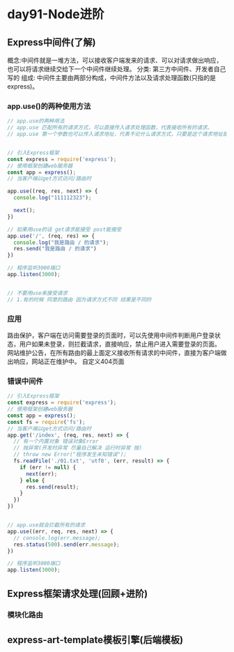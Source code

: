 # day91-Node进阶

## Express中间件(了解)

概念:中间件就是一堆方法，可以接收客户端发来的请求、可以对请求做出响应，也可以将请求继续交给下一个中间件继续处理。
分类: 第三方中间件、开发者自己写的
组成: 中间件主要由两部分构成，中间件方法以及请求处理函数(只指的是express)。

### app.use()的两种使用方法
```js
// app.use的两种用法
// app.use 匹配所有的请求方式，可以直接传入请求处理函数，代表接收所有的请求。
// app.use 第一个参数也可以传入请求地址，代表不论什么请求方式，只要是这个请求地址就接收这个请求。


// 引入Express框架
const express = require('express');
// 使用框架创建web服务器
const app = express();
// 当客户端以get方式访问/路由时

app.use((req, res, next) => {
  console.log("111112323");

  next();
})

// 如果用use的话 get请求能接受 post能接受
app.use('/', (req, res) => {
  console.log("我是路由 / 的请求");
  res.send("我是路由 / 的请求")
})

// 程序监听3000端口
app.listen(3000);


// 不要用use来接受请求
// 1.有的时候 同意的路由 因为请求方式不同 结果是不同的
```

### 应用
路由保护，客户端在访问需要登录的页面时，可以先使用中间件判断用户登录状态，用户如果未登录，则拦截请求，直接响应，禁止用户进入需要登录的页面。
网站维护公告，在所有路由的最上面定义接收所有请求的中间件，直接为客户端做出响应，网站正在维护中。
自定义404页面


### 错误中间件
```js
// 引入Express框架
const express = require('express');
// 使用框架创建web服务器
const app = express();
const fs = require('fs');
// 当客户端以get方式访问/路由时
app.get('/index', (req, res, next) => {
  // 有一个内置对象 错误对象Error
  // 抛异常(开发时异常 尽量自己解决 运行时异常 抛)
  // throw new Error("程序发生未知错误");
  fs.readFile('./01.txt', 'utf8', (err, result) => {
    if (err != null) {
      next(err);
    } else {
      res.send(result);
    }
  })
})


// app.use就会拦截所有的请求
app.use((err, req, res, next) => {
  // console.log(err.message);
  res.status(500).send(err.message);
})

// 程序监听3000端口
app.listen(3000);

```

## Express框架请求处理(回顾+进阶)

### 模块化路由

## express-art-template模板引擎(后端模板)

